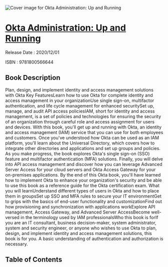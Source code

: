 ![Cover image for Okta Administration: Up and Running](https://imgdetail.ebookreading.net/cover/cover/202109/EB9781800566644.jpg)

[Okta Administration: Up and Running](https://ebookreading.net/view/book/Okta+Administration%3A+Up+and+Running-EB9781800566644_1.html "Okta Administration: Up and Running")
====================================================================================================================

Release Date : 2020/12/01

ISBN : 9781800566644

Book Description
-----------------

Plan, design, and implement identity and access management solutions with Okta
Key FeaturesLearn how to use Okta for complete identity and access management in your organizationUse single sign-on, multifactor authentication, and life cycle management for enhanced securitySet up, manage, and audit API access policiesIAM, short for identity and access management, is a set of policies and technologies for ensuring the security of an organization through careful role and access assignment for users and devices. With this book, you'll get up and running with Okta, an identity and access management (IAM) service that you can use for both employees and customers.
Once you've understood how Okta can be used as an IAM platform, you'll learn about the Universal Directory, which covers how to integrate other directories and applications and set up groups and policies. As you make progress, the book explores Okta's single sign-on (SSO) feature and multifactor authentication (MFA) solutions. Finally, you will delve into API access management and discover how you can leverage Advanced Server Access for your cloud servers and Okta Access Gateway for your on-premises applications.
By the end of this Okta book, you'll have learned how to implement Okta to enhance your organization's security and be able to use this book as a reference guide for the Okta certification exam.
What you will learnUnderstand different types of users in Okta and how to place them in groupsSet up SSO and MFA rules to secure your IT environmentGet to grips with the basics of end-user functionality and customizationFind out how provisioning and synchronization with applications workExplore API management, Access Gateway, and Advanced Server AccessBecome well-versed in the terminology used by IAM professionalsWho this book is forIf you are an IT consultant, business decision-maker, system administrator, system and security engineer, or anyone who wishes to use Okta to plan, design, and implement identity and access management solutions, this book is for you. A basic understanding of authentication and authorization is necessary.


Table of Contents
-----------------


